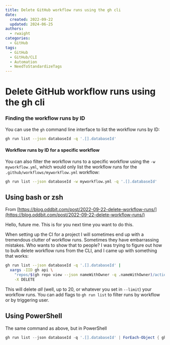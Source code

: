```yaml
---
title: Delete GitHub workflow runs using the gh cli
date:
  created: 2022-09-22
  updated: 2024-06-25
authors:
  - rwaight
categories:
  - GitHub
tags:
  - GitHub
  - GitHub/CLI
  - Automation
  - NeedToStandardizeTags
---
```


# Delete GitHub workflow runs using the gh cli

### Finding the workflow runs by ID

You can use the `gh` command line interface to list the workflow runs by ID:
```bash
gh run list --json databaseId -q '.[].databaseId'
```

#### Workflow runs by ID for a specific workflow
You can also filter the workflow runs to a specific workflow using the `-w myworkflow.yml`, which would only list the workflow runs for the `.github/workflows/myworkflow.yml` workflow:
```bash
gh run list --json databaseId -w myworkflow.yml -q '.[].databaseId'
```


## Using bash or zsh

From [https://blog.oddbit.com/post/2022-09-22-delete-workflow-runs/](https://blog.oddbit.com/post/2022-09-22-delete-workflow-runs/)

Hello, future me. This is for you next time you want to do this.

When setting up the CI for a project I will sometimes end up with a tremendous clutter of workflow runs. Sometimes they have embarrassing mistakes. Who wants to show that to people? I was trying to figure out how to bulk delete workflow runs from the CLI, and I came up with something that works:
```bash
gh run list --json databaseId -q '.[].databaseId' |
  xargs -IID gh api \
    "repos/$(gh repo view --json nameWithOwner -q .nameWithOwner)/actions/runs/ID" \
    -X DELETE
```

This will delete _all_ (well, up to 20, or whatever you set in `--limit`) your workflow runs. You can add flags to `gh run list` to filter runs by workflow or by triggering user.

## Using PowerShell

The same command as above, but in PowerShell

```powershell
gh run list --json databaseId -q '.[].databaseId' | ForEach-Object { gh api "repos/$(gh repo view --json nameWithOwner -q .nameWithOwner)/actions/runs/$_" -X DELETE }
```

